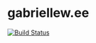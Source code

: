 # gabriellew.ee

[![Build Status](https://api.netlify.com/api/v1/badges/6f84f9b3-b50b-45b0-9958-98790619399e/deploy-status)](https://app.netlify.com/sites/gabriellewee/deploys)